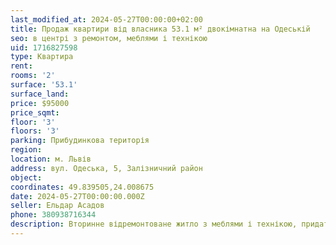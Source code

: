 ```yaml
---
last_modified_at: 2024-05-27T00:00:00+02:00
title: Продаж квартири від власника 53.1 м² двокімнатна на Одеській
seo: в центрі з ремонтом, меблями і технікою
uid: 1716827598
type: Квартира
rent:
rooms: '2'
surface: '53.1'
surface_land:
price: $95000
price_sqmt:
floor: '3'
floors: '3'
parking: Прибудинкова територія
region:
location: м. Львів
address: вул. Одеська, 5, Залізничний район
object:
coordinates: 49.839505,24.008675
date: 2024-05-27T00:00:00.000Z
seller: Ельдар Асадов
phone: 380938716344
description: Вторинне відремонтоване житло з меблями і технікою, придатне і готове для проживання
---
```

